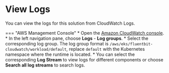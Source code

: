 # View Logs

You can view the logs for this solution from CloudWatch Logs.

=== "AWS Management Console"
    * Open the [Amazon CloudWatch console](https://console.aws.amazon.com/cloudwatch/).
    * In the left navigation pane, choose **Logs** - **Log groups**.
    * Select the corresponding log group. The log group format is `/aws/eks/fluentbit-cloudwatch/workload/default`, replace `default` with the Kubernetes namespace where the runtime is located.
    * You can select the corresponding **Log Stream** to view logs for different components or choose **Search all log streams** to search logs.